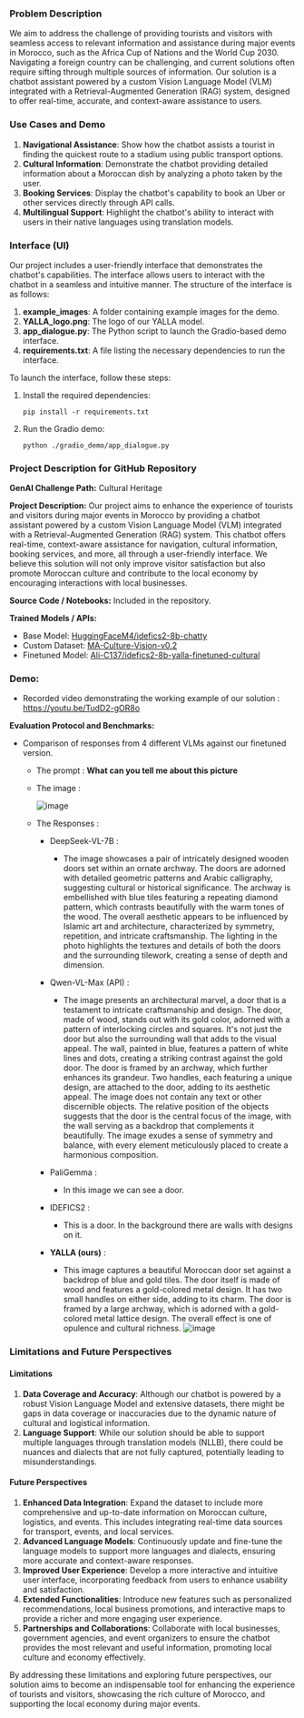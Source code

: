 ### Problem Description
We aim to address the challenge of providing tourists and visitors with seamless access to relevant information and assistance during major events in Morocco, such as the Africa Cup of Nations and the World Cup 2030. Navigating a foreign country can be challenging, and current solutions often require sifting through multiple sources of information. Our solution is a chatbot assistant powered by a custom Vision Language Model (VLM) integrated with a Retrieval-Augmented Generation (RAG) system, designed to offer real-time, accurate, and context-aware assistance to users.

### Use Cases and Demo
1. **Navigational Assistance**: Show how the chatbot assists a tourist in finding the quickest route to a stadium using public transport options.
2. **Cultural Information**: Demonstrate the chatbot providing detailed information about a Moroccan dish by analyzing a photo taken by the user.
3. **Booking Services**: Display the chatbot's capability to book an Uber or other services directly through API calls.
4. **Multilingual Support**: Highlight the chatbot's ability to interact with users in their native languages using translation models.

### Interface (UI)
Our project includes a user-friendly interface that demonstrates the chatbot's capabilities. The interface allows users to interact with the chatbot in a seamless and intuitive manner. The structure of the interface is as follows:

1. **example_images**: A folder containing example images for the demo.
2. **YALLA_logo.png**: The logo of our YALLA model.
3. **app_dialogue.py**: The Python script to launch the Gradio-based demo interface.
4. **requirements.txt**: A file listing the necessary dependencies to run the interface.

To launch the interface, follow these steps:
1. Install the required dependencies:
   ```
   pip install -r requirements.txt
   ```
2. Run the Gradio demo:
   ```
   python ./gradio_demo/app_dialogue.py
   ```
<!--
### Storyline of our 4-Minute Pitch + 2-Minute Q&A

1. **Slide 1: Introduction**
   - Brief overview of the problem and our solution.
   - Importance of enhancing tourist experience during major events.

2. **Slide 2: Use Cases and Benefits**
   - Navigational assistance, cultural information, booking services, and multilingual support.
   - How these features improve the overall experience for visitors.

3. **Slide 3: Technical Details**
   - Explanation of the Vision Language Model and RAG system.
   - Description of the dataset and finetuning process.

4. **Slide 4: Future Enhancements and Impact**
   - Potential integrations (e.g., cooperative and artisan data, tool usage).
   - Expected economic and cultural benefits for Morocco.  
-->

### Project Description for GitHub Repository
**GenAI Challenge Path:** Cultural Heritage

**Project Description:**
Our project aims to enhance the experience of tourists and visitors during major events in Morocco by providing a chatbot assistant powered by a custom Vision Language Model (VLM) integrated with a Retrieval-Augmented Generation (RAG) system. This chatbot offers real-time, context-aware assistance for navigation, cultural information, booking services, and more, all through a user-friendly interface. We believe this solution will not only improve visitor satisfaction but also promote Moroccan culture and contribute to the local economy by encouraging interactions with local businesses.

**Source Code / Notebooks:** Included in the repository.

**Trained Models / APIs:**
- Base Model: [HuggingFaceM4/idefics2-8b-chatty](https://huggingface.co/HuggingFaceM4/idefics2-8b-chatty)
- Custom Dataset: [MA-Culture-Vision-v0.2](https://huggingface.co/datasets/Ali-C137/MA-Culture-Vision-v0.2)
- Finetuned Model: [Ali-C137/idefics2-8b-yalla-finetuned-cultural](https://huggingface.co/Ali-C137/idefics2-8b-yalla-finetuned-cultural)

### **Demo:** 
 - Recorded video demonstrating the working example of our solution : https://youtu.be/TudD2-gOR8o

**Evaluation Protocol and Benchmarks:**
- Comparison of responses from 4 different VLMs against our finetuned version.
  - The prompt : **What can you tell me about this picture**
  - The image :
 
    ![image](https://github.com/alielfilali01/ThinkAI24-Hack-KYA_Team/assets/58257628/7717672a-88d8-4999-b985-6de608ff5978)


  - The Responses : 
    - DeepSeek-VL-7B :
      
      - The image showcases a pair of intricately designed wooden doors set within an ornate archway. The doors are adorned with detailed geometric patterns and Arabic calligraphy, suggesting cultural or historical significance. The archway is embellished with blue tiles featuring a repeating diamond pattern, which contrasts beautifully with the warm tones of the wood. The overall aesthetic appears to be influenced by Islamic art and architecture, characterized by symmetry, repetition, and intricate craftsmanship. The lighting in the photo highlights the textures and details of both the doors and the surrounding tilework, creating a sense of depth and dimension.
 
    
    - Qwen-VL-Max (API) :
       - The image presents an architectural marvel, a door that is a testament to intricate craftsmanship and design. The door, made of wood, stands out with its gold color, adorned with a pattern of interlocking circles and squares. It's not just the door but also the surrounding wall that adds to the visual appeal. The wall, painted in blue, features a pattern of white lines and dots, creating a striking contrast against the gold door.
The door is framed by an archway, which further enhances its grandeur. Two handles, each featuring a unique design, are attached to the door, adding to its aesthetic appeal. The image does not contain any text or other discernible objects. The relative position of the objects suggests that the door is the central focus of the image, with the wall serving as a backdrop that complements it beautifully. The image exudes a sense of symmetry and balance, with every element meticulously placed to create a harmonious composition.

    -  PaliGemma :
        - In this image we can see a door.
    
    -   IDEFICS2 :
           - This is a door. In the background there are walls with designs on it.
    
    - **YALLA (ours)** :
      - This image captures a beautiful Moroccan door set against a backdrop of blue and gold tiles. The door itself is made of wood and features a gold-colored metal design. It has two small handles on either side, adding to its charm. The door is framed by a large archway, which is adorned with a gold-colored metal lattice design. The overall effect is one of opulence and cultural richness. 
             ![image](https://github.com/alielfilali01/ThinkAI24-Hack-KYA_Team/assets/58257628/731cead2-43b1-44a2-b5ea-e6829ef991a2)

### Limitations and Future Perspectives

#### Limitations
1. **Data Coverage and Accuracy**: Although our chatbot is powered by a robust Vision Language Model and extensive datasets, there might be gaps in data coverage or inaccuracies due to the dynamic nature of cultural and logistical information.
2. **Language Support**: While our solution should be able to support multiple languages through translation models (NLLB), there could be nuances and dialects that are not fully captured, potentially leading to misunderstandings.

#### Future Perspectives
1. **Enhanced Data Integration**: Expand the dataset to include more comprehensive and up-to-date information on Moroccan culture, logistics, and events. This includes integrating real-time data sources for transport, events, and local services.
2. **Advanced Language Models**: Continuously update and fine-tune the language models to support more languages and dialects, ensuring more accurate and context-aware responses.
3. **Improved User Experience**: Develop a more interactive and intuitive user interface, incorporating feedback from users to enhance usability and satisfaction.
4. **Extended Functionalities**: Introduce new features such as personalized recommendations, local business promotions, and interactive maps to provide a richer and more engaging user experience.
5. **Partnerships and Collaborations**: Collaborate with local businesses, government agencies, and event organizers to ensure the chatbot provides the most relevant and useful information, promoting local culture and economy effectively.

By addressing these limitations and exploring future perspectives, our solution aims to become an indispensable tool for enhancing the experience of tourists and visitors, showcasing the rich culture of Morocco, and supporting the local economy during major events.
